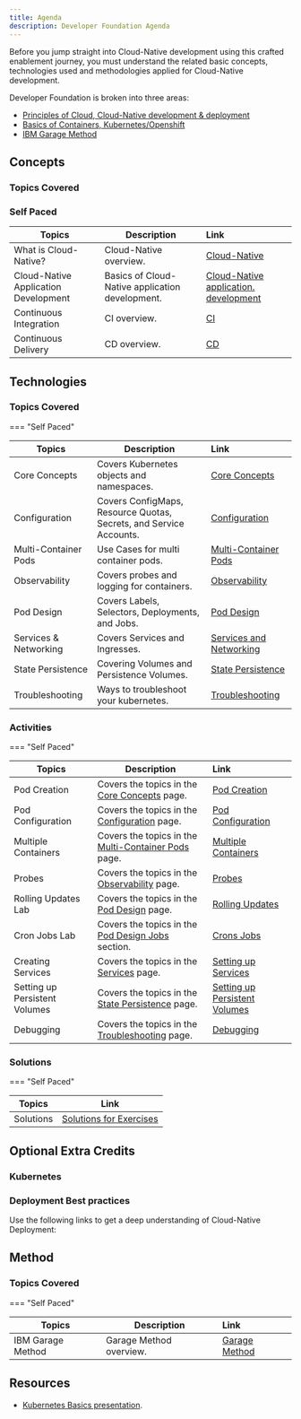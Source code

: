 ```yaml
---
title: Agenda
description: Developer Foundation Agenda
---
```

<!--- cSpell:ignore ICPA openshiftconsole Theia userid toolset crwexposeservice gradlew bluemix ocinstall Mico crwopenlink crwopenapp swaggerui gitpat gituser  buildconfig yourproject wireframe devenvsetup viewapp crwopenlink  atemplatized rtifactoryurlsetup Kata Koda configmap Katacoda checksetup cndp katacoda checksetup Linespace igccli regcred REPLACEME Tavis pipelinerun openshiftcluster invokecloudshell cloudnative sampleapp bwoolf hotspots multicloud pipelinerun Sricharan taskrun Vadapalli Rossel REPLACEME cloudnativesampleapp artifactoryuntar untar Hotspot devtoolsservices Piyum Zonooz Farr Kamal Arora Laszewski  Roadmap roadmap Istio Packt buildpacks automatable ksonnet jsonnet targetport podsiks SIGTERM SIGKILL minikube apiserver multitenant kubelet multizone Burstable checksetup handson  stockbffnode codepatterns devenvsetup newwindow preconfigured cloudantcredentials apikey Indexyaml classname  errorcondition tektonpipeline gradlew gitsecret viewapp cloudantgitpodscreen crwopenlink cdply crwopenapp -->

Before you jump straight into Cloud-Native development using this crafted enablement journey, you must understand the related basic concepts, technologies used and methodologies applied for Cloud-Native development.

Developer Foundation is broken into three areas:

- [Principles of Cloud, Cloud-Native development & deployment](developer-foundation#concepts)
- [Basics of Containers, Kubernetes/Openshift](developer-foundation#technologies)
- [IBM Garage Method]("developer-foundation#method")

## Concepts
### Topics Covered

### Self Paced

| Topics                          | Description         | Link                                                             |
| --------------------------------| ------------------  |:-----------------------------------------------------------------|
| What is Cloud-Native? | Cloud-Native overview. | [Cloud-Native](./cloud-native-overview/)                         |
| Cloud-Native Application Development  | Basics of Cloud-Native application development. | [Cloud-Native application. development](./cloud-native-app-dev/) |
| Continuous Integration | CI overview. | [CI](../developer-intermediate/continuous-integration/)          |
| Continuous Delivery | CD overview. | [CD](../developer-intermediate/continuous-delivery/)             |


## Technologies
### Topics Covered

=== "Self Paced"

| Topics                          | Description         | Link                                                  |
| --------------------------------| ------------------  |:------------------------------------------------------|
| Core Concepts | Covers Kubernetes objects and namespaces. | [Core Concepts](./k8s-core-concepts/)                 |
| Configuration | Covers ConfigMaps, Resource Quotas, Secrets, and Service Accounts. | [Configuration](./k8s-configuration/)                 |
| Multi-Container Pods | Use Cases for multi container pods. | [Multi-Container Pods](./k8s-multi-container-pods/)   |
| Observability | Covers probes and logging for containers. | [Observability](./k8s-observability/)                 |
| Pod Design | Covers Labels, Selectors, Deployments, and Jobs. | [Pod Design](./k8s-pod-design/)                       |
| Services & Networking | Covers Services and Ingresses.  | [Services and Networking](./k8s-services-networking/) |
| State Persistence| Covering Volumes and Persistence Volumes. | [State Persistence](./k8s-state-persistence/)         |
| Troubleshooting | Ways to troubleshoot your kubernetes. | [Troubleshooting](./k8s-troubleshooting/)             |

### Activities

=== "Self Paced"

| Topics                          | Description         | Link        |
| --------------------------------| ------------------  |:----------- |
| Pod Creation | Covers the topics in the [Core Concepts](./k8s-core-concepts/) page. | [Pod Creation](./activities/labs/lab1) |
| Pod Configuration | Covers the topics in the [Configuration](./k8s-configuration/) page. | [Pod Configuration](./activities/labs/lab2) |
| Multiple Containers | Covers the topics in the [Multi-Container Pods](./k8s-multi-container-pods/) page. | [Multiple Containers](/developer-foundation/activities/labs/lab3) |
| Probes | Covers the topics in the [Observability](./k8s-observability/) page. | [Probes](./activities/labs/lab4) |
| Rolling Updates Lab | Covers the topics in the [Pod Design](./k8s-pod-design/) page.  | [Rolling Updates](./activities/labs/lab6) |
| Cron Jobs Lab | Covers the topics in the [Pod Design Jobs](./k8s-pod-design#jobs-and-cronjobs) section. | [Crons Jobs](./activities/labs/lab7) |
| Creating Services | Covers the topics in the [Services](./k8s-services-networking/) page. | [Setting up Services](./activities/labs/lab8) |
| Setting up Persistent Volumes | Covers the topics in the [State Persistence](./k8s-state-persistence/) page. | [Setting up Persistent Volumes](./activities/labs/lab10) |
| Debugging | Covers the topics in the [ Troubleshooting](./k8s-troubleshooting/) page.  | [Debugging](./activities/labs/lab5) |

### Solutions

=== "Self Paced"

| Topics                          | Link        |
| --------------------------------| ------------|
| Solutions | [Solutions for Exercises](./activities/labs/solutions) |



## Optional Extra Credits
### Kubernetes
<ActivationPage content="kubernetes" tileColor="bx--article-card--ibm">
</ActivationPage>

### Deployment Best practices
Use the following links to get a deep understanding of Cloud-Native Deployment:
<ActivationPage content="cndp">
</ActivationPage>

## Method
### Topics Covered


=== "Self Paced"

| Topics                          | Description         | Link        |
| --------------------------------| ------------------  |:----------- |
| IBM Garage Method | Garage Method overview. | [Garage Method](./garage-development/) |


## Resources
- [Kubernetes Basics presentation](/slides/03-Kubernetes-Basics.pdf).
